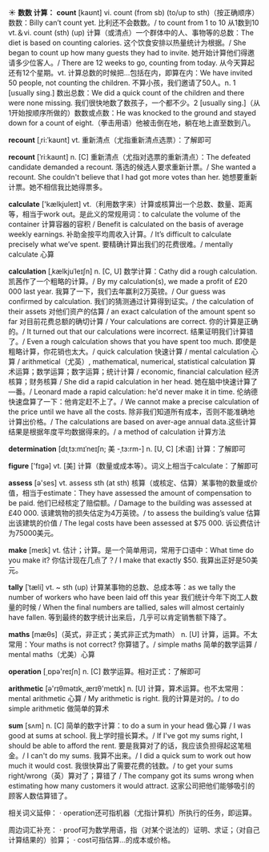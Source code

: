 ☀ <span class="category">**数数 计算：**</span>
<span class="vocabulary">**count**</span> [kaʊnt] 
<span class="definition">vi. count (from sb) (to/up to sth)（按正确顺序）数数：</span>Billy can’t count yet. 比利还不会数数。/ to count from 1 to 10 从1数到10 <span class="definition">vt.＆vi. count (sth) (up) 计算（或清点）一个群体中的人、事物等的总数：</span>The diet is based on counting calories. 这个饮食安排以热量统计为根据。/ She began to count up how many guests they had to invite. 她开始计算他们得邀请多少位客人。/ There are 12 weeks to go, counting from today. 从今天算起还有12个星期。<span class="definition">vt. 计算总数的时候把…包括在内，即算在内：</span>We have invited 50 people, not counting the children. 不算小孩，我们邀请了50人。<span class="definition">n. 1 [usually sing.] 数出总数：</span>We did a quick count of the children and there were none missing. 我们很快地数了数孩子，一个都不少。<span class="definition">2 [usually sing.]（从1开始按顺序所做的）数数或点数：</span>He was knocked to the ground and stayed down for a count of eight.（拳击用语）他被击倒在地，躺在地上直至数到八。
           
<span class="vocabulary">**recount**</span> [ˌri:ˈkaʊnt]
<span class="definition">vt. 重新清点（尤指重新清点选票）：</span>了解即可

<span class="vocabulary">**recount**</span> [ˈri:kaʊnt]
<span class="definition">n. [C] 重新清点（尤指对选票的重新清点）：</span>The defeated candidate demanded a recount. 落选的候选人要求重新计票。/ She wanted a recount. She couldn't believe that I had got more votes than her. 她想要重新计票。她不相信我比她得票多。

<span class="vocabulary">**calculate**</span> ['kælkjuleɪt] 
<span class="definition">vt.（利用数字来）计算或核算出一个总数、数量、距离等，相当于work out。是此义的常规用词：</span>to calculate the volume of the container 计算容器的容积 / Benefit is calculated on the basis of average weekly earnings. 补助金按平均周收入计算。/ It’s difficult to calculate precisely what we’ve spent. 要精确计算出我们的花费很难。/ mentally calculate 心算
           
<span class="vocabulary">**calculation**</span> [ˌkælkjuˈleɪʃn]
<span class="definition">n. [C, U] 数学计算：</span>Cathy did a rough calculation. 凯茜作了一个粗略的计算。/ By my calculation(s), we made a profit of £20 000 last year. 我算了一下，我们去年赢利2万英镑。/ Our guess was confirmed by calculation. 我们的猜测通过计算得到证实。/ the calculation of their assets 对他们资产的估算 / an exact calculation of the amount spent so far 对目前花费总额的确切计算 / Your calculations are correct. 你的计算是正确的。/ It turned out that our calculations were incorrect. 结果证明我们计算错了。/ Even a rough calculation shows that you have spent too much. 即使是粗略计算，你花销也太大。/ quick calculation 快速计算 / mental calculation 心算 / arithmetical（尤英）, mathematical, numerical, statistical calculation 算术运算；数学运算；数字运算；统计计算 / economic, financial calculation 经济核算；财务核算 / She did a rapid calculation in her head. 她在脑中快速计算了—番。/ Leonard made a rapid calculation: he'd never make it in time. 伦纳德快速盘算了一下：他肯定赶不上了。/ We cannot make a precise calculation of the price until we have all the costs. 除非我们知道所有成本，否则不能准确地计算出价格。/ The calculations are based on aver-age annual data.这些计算结果是根据年度平均数据得来的。/ a method of calculation 计算方法
           
<span class="vocabulary">**determination**</span> [dɪˌtɜ:mɪˈneɪʃn; 美 -ˌtɜ:rm-]
<span class="definition">n. [U, C] [术语] 计算：</span>了解即可

<span class="vocabulary">**figure**</span> ['fɪɡə] 
<span class="definition">vt. [美] 计算（数量或成本等）。词义上相当于calculate：</span>了解即可

<span class="vocabulary">**assess**</span> [ə'ses] 
<span class="definition">vt. assess sth (at sth) 核算（或核定、估算）某事物的数量或价值，相当于estimate：</span>They have assessed the amount of compensation to be paid. 他们已经核定了赔偿额。/ Damage to the building was assessed at £40 000. 该建筑物的损失估定为4万英镑。/ to assess the building’s value 估算出该建筑的价值 / The legal costs have been assessed at $75 000. 诉讼费估计为75000美元。

<span class="vocabulary">**make**</span> [meɪk] 
<span class="definition">vt. 估计；计算。是一个简单用词，常用于口语中：</span>What time do you make it? 你估计现在几点了？/ I make that exactly $50. 我算出正好是50美元。
           
<span class="vocabulary">**tally**</span> [ˈtæli]
<span class="definition">vt. ~ sth (up) 计算某事物的总数、总成本等：</span>as we tally the number of workers who have been laid off this year 我们统计今年下岗工人数量的时候 / When the final numbers are tallied, sales will almost certainly have fallen. 等到最终的数字统计出来后，几乎可以肯定销售额下降了。

<span class="vocabulary">**maths**</span> [mæθs]（英式，非正式；美式非正式为math）
<span class="definition">n. [U] 计算，运算。不太常用：</span>Your maths is not correct? 你算错了。/ simple maths 简单的数学运算 / mental maths（尤美）心算

<span class="vocabulary">**operation**</span> [͵ɒpə'reɪʃn] 
<span class="definition">n. [C] 数学运算。相对正式：</span>了解即可

<span class="vocabulary">**arithmetic**</span> [ə'rɪθmətɪk,͵ærɪθ'metɪk] 
<span class="definition">n. [U] 计算，算术运算。也不太常用：</span>mental arithmetic 心算 / My arithmetic is right. 我的计算是对的。/ to do simple arithmetic 做简单的算术
           
<span class="vocabulary">**sum**</span> [sʌm]
<span class="definition">n. [C] 简单的数字计算：</span>to do a sum in your head 做心算 / I was good at sums at school. 我上学时擅长算术。/ If I've got my sums right, I should be able to afford the rent. 要是我算对了的话，我应该负担得起这笔租金。/ I can't do my sums. 我算不出来。/ I did a quick sum to work out how much it would cost. 我很快算出了需要花费的钱数。/ to get your sums right/wrong（英）算对了；算错了 / The company got its sums wrong when estimating how many customers it would attract. 这家公司把他们能够吸引的顾客人数估算错了。

相关词义延伸：
· operation还可指机器（尤指计算机）所执行的任务，即运算。

周边词汇补充：
· proof可为数学用语，指（对某个说法的）证明、求证；（对自己计算结果的）验算；
· cost可指估算…的成本或价格。

